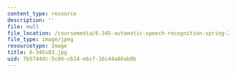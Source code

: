 ```yaml
---
content_type: resource
description: ''
file: null
file_location: /coursemedia/6-345-automatic-speech-recognition-spring-2003/7b5744dc5c86cb14e6cf16c44a86ab0b_6-345s03.jpg
file_type: image/jpeg
resourcetype: Image
title: 6-345s03.jpg
uid: 7b5744dc-5c86-cb14-e6cf-16c44a86ab0b
---
```

